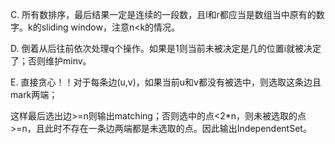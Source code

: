 C. 所有数排序，最后结果一定是连续的一段数，且l和r都应当是数组当中原有的数字。k的sliding window，注意n<k的情况。

D. 倒着从后往前依次处理q个操作。如果是1则当前未被决定是几的位置i就被决定了；否则维护minv。
   
E. 直接贪心！！对于每条边(u,v)，如果当前u和v都没有被选中，则选取这条边且mark两端；

   这样最后选出边>=n则输出matching；否则选中的点<2*n，则未被选取的点>=n，且此时不存在一条边两端都是未选取的点。因此输出IndependentSet。
